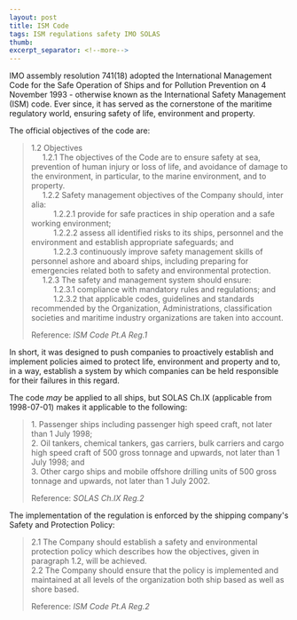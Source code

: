 ```yaml
---
layout: post
title: ISM Code
tags: ISM regulations safety IMO SOLAS
thumb: 
excerpt_separator: <!--more-->
---
```

IMO assembly resolution 741(18) adopted the International Management Code for the Safe Operation of Ships and for Pollution Prevention on 4 November 1993 - otherwise known as the International Safety Management (ISM) code.  Ever since, it has served as the cornerstone of the maritime regulatory world, ensuring safety of life, environment and property.
<!--more-->
The official objectives of the code are:
      
>1.2 Objectives  
><span style="margin-left:20px;">1.2.1 The objectives of the Code are to ensure safety at sea, prevention of human injury or loss of life, and avoidance of damage to the environment, in particular, to the marine environment, and to property.</span>  
><span style="margin-left:20px;">1.2.2 Safety management objectives of the Company should, inter alia:</span>  
><span style="margin-left:40px;">1.2.2.1 provide for safe practices in ship operation and a safe working environment;</span>  
><span style="margin-left:40px;">1.2.2.2     assess all identified risks to its ships, personnel and the environment and establish appropriate safeguards; and</span>  
><span style="margin-left:40px;">1.2.2.3     continuously improve safety management skills of personnel ashore and aboard ships, including preparing for emergencies related both to safety and environmental protection.</span>  
><span style="margin-left:20px;">1.2.3 The safety and management system should ensure:</span>  
><span style="margin-left:40px;">1.2.3.1     compliance with mandatory rules and regulations; and</span>  
><span style="margin-left:40px;">1.2.3.2     that applicable codes, guidelines and standards recommended by the Organization, Administrations, classification societies and maritime industry organizations are taken into account.</span>  
>
>Reference: *ISM Code Pt.A Reg.1*

In short, it was designed to push companies to proactively establish and implement policies aimed to protect life, environment and property and to, in a way, establish a system by which companies can be held responsible for their failures in this regard.

The code *may* be applied to all ships, but SOLAS Ch.IX (applicable from 1998-07-01) makes it applicable to the following: 
>1\. Passenger ships including passenger high speed craft, not later than 1 July 1998;  
>2\. Oil tankers, chemical tankers, gas carriers, bulk carriers and cargo high speed craft of 500 gross tonnage and upwards, not later than 1 July 1998; and  
>3\. Other cargo ships and mobile offshore drilling units of 500 gross tonnage and upwards, not later than 1 July 2002.  
>
>Reference: *SOLAS Ch.IX Reg.2*

The implementation of the regulation is enforced by the shipping company's Safety and Protection Policy:
>2.1    The Company should establish a safety and environmental protection policy which describes how the objectives, given in paragraph 1.2, will be achieved.  
>2.2    The Company should ensure that the policy is implemented and maintained at all levels of the organization both ship based as well as shore based.
>
>Reference: *ISM Code Pt.A Reg.2*